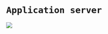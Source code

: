 #  `Application server`

![](https://s3.amazonaws.com/alx-intranet.hbtn.io/uploads/medias/2018/9/c7d1ed0a2e10d1b4e9b3.jpg?X-Amz-Algorithm=AWS4-HMAC-SHA256&X-Amz-Credential=AKIARDDGGGOUSBVO6H7D%2F20240312%2Fus-east-1%2Fs3%2Faws4_request&X-Amz-Date=20240312T165433Z&X-Amz-Expires=86400&X-Amz-SignedHeaders=host&X-Amz-Signature=caeec8512579f4a7792704904c025112ab41851fc26d5bd812b6290ae5f1ecd9)
#
